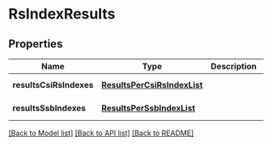# RsIndexResults
## Properties

Name | Type | Description | Notes
------------ | ------------- | ------------- | -------------
**resultsCsiRsIndexes** | [**ResultsPerCsiRsIndexList**](ResultsPerCsiRsIndexList.md) |  | [default to null]
**resultsSsbIndexes** | [**ResultsPerSsbIndexList**](ResultsPerSsbIndexList.md) |  | [default to null]

[[Back to Model list]](../README.md#documentation-for-models) [[Back to API list]](../README.md#documentation-for-api-endpoints) [[Back to README]](../README.md)

